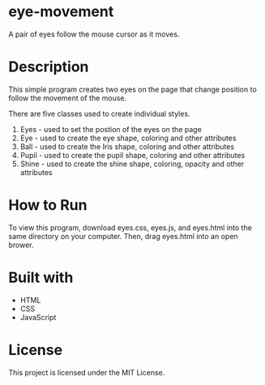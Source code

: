 # eye-movement
A pair of eyes follow the mouse cursor as it moves.

# Description
This simple program creates two eyes on the page that change position to follow the movement of the mouse.

There are five classes used to create individual styles.
1. Eyes - used to set the postion of the eyes on the page
2. Eye - used to create the eye shape, coloring and other attributes
3. Ball - used to create the Iris shape, coloring and other attributes
4. Pupil - used to create the pupil shape, coloring and other attributes
5. Shine - used to create the shine shape, coloring, opacity and other attributes

# How to Run
To view this program, download eyes.css, eyes.js, and eyes.html into the same directory on your computer.  Then, drag eyes.html into an open brower.

# Built with
* HTML
* CSS
* JavaScript

# License
This project is licensed under the MIT License.
